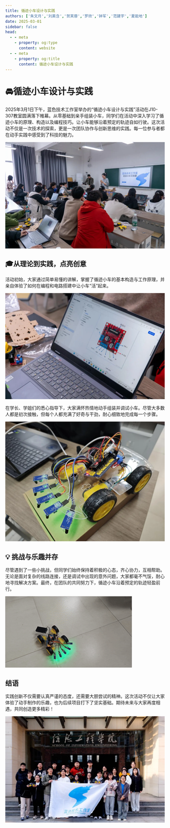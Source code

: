 ```yaml
---
title: 循迹小车设计与实践
authors: ['朱文月','刘美含','贺芙蓉','罗欣','钟军','范建宇','夏能地']
date: 2025-03-01
sidebar: false
head:
  - - meta
    - property: og:type
      content: website
  - - meta
    - property: og:title
      content: 循迹小车设计与实践
---
```


# 🚘循迹小车设计与实践

2025年3月1日下午，蓝色技术工作室举办的“循迹小车设计与实践”活动在J10-307教室圆满落下帷幕。从零基础到亲手组装小车，同学们在活动中深入学习了循迹小车的原理、构造以及编程技巧。让小车能够沿着预定的轨迹自如行驶。这次活动不仅是一次技术的探索，更是一次团队协作与创新思维的实践。每一位参与者都在动手实践中感受到了科技的魅力。

![](assets/2025-03-01-tracking-car-design-and-practice/image.webp)

## 🎓**从理论到实践，点亮创意**

活动初始，大家通过简单易懂的讲解，掌握了循迹小车的基本构造与工作原理，并亲自体验了如何在编程和电路搭建中让小车“活”起来。

![](assets/2025-03-01-tracking-car-design-and-practice/image-1.webp)

在学长、学姐们的悉心指导下，大家满怀热情地动手组装并调试小车。尽管大多数人都是初次接触，但每个人都充满了好奇与干劲，耐心细致地完成每一个步骤。

![](assets/2025-03-01-tracking-car-design-and-practice/image-2.webp)

## 💡 **挑战与乐趣并存**

尽管遇到了一些小挑战，但同学们始终保持着积极的心态，齐心协力，互相帮助。无论是面对复杂的线路连接，还是调试中出现的意外问题，大家都毫不气馁，耐心地寻找解决方案。最终，在团队的共同努力下，循迹小车沿着预定的轨迹轻盈前行。

![](assets/2025-03-01-tracking-car-design-and-practice/IMG-20250307215012875.gif)

## 结语

实践创新不仅需要认真严谨的态度，还需要大胆尝试的精神。这次活动不仅让大家体验了动手制作的乐趣，也为后续项目打下了坚实基础。期待未来与大家再度相遇，共同创造更多精彩！

![](assets/2025-03-01-tracking-car-design-and-practice/image-4.webp)

